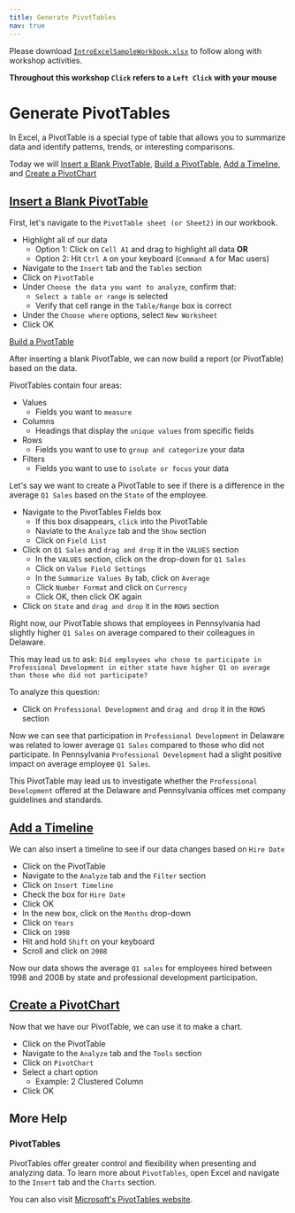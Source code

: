 ```yaml
---
title: Generate PivotTables
nav: true
---
```

Please download <a href="images/IntroExcelSampleWorkbook.xlsx" target="_blank">`IntroExcelSampleWorkbook.xlsx`</a> to follow along with workshop activities.

**Throughout this workshop `Click` refers to a `Left Click` with your mouse**

# Generate PivotTables

In Excel, a PivotTable is a special type of table that allows you to summarize data and identify patterns, trends, or interesting comparisons.

Today we will [Insert a Blank PivotTable](#insert-a-blank-pivottable), [Build a PivotTable](#build-a-pivottable), [Add a Timeline](#add-a-timeline), and [Create a PivotChart](#create-a-pivotchart)

## [Insert a Blank PivotTable](#insert-a-blank-pivottable)
First, let's navigate to the `PivotTable sheet (or Sheet2)` in our workbook.
* Highlight all of our data
  * Option 1: Click on `Cell A1` and drag to highlight all data **OR**
  * Option 2: Hit `Ctrl A` on your keyboard (`Command A` for Mac users)
* Navigate to the `Insert` tab and the `Tables` section
* Click on `PivotTable`
* Under `Choose the data you want to analyze`, confirm that:
  * `Select a table or range` is selected
  * Verify that cell range in the `Table/Range` box is correct
* Under the `Choose where` options, select `New Worksheet`
* Click OK

[Build a PivotTable](#build-a-pivottable)

After inserting a blank PivotTable, we can now build a report (or PivotTable) based on the data.

PivotTables contain four areas:
* Values
  * Fields you want to `measure`
* Columns
  * Headings that display the `unique values` from specific fields
* Rows
  * Fields you want to use to `group and categorize` your data
* Filters
  * Fields you want to use to `isolate or focus` your data

Let's say we want to create a PivotTable to see if there is a difference in the average `Q1 Sales` based on the `State` of the employee.

* Navigate to the PivotTables Fields box
  * If this box disappears, `click` into the PivotTable
  * Naviate to the `Analyze` tab and the `Show` section
  * Click on `Field List`
* Click on `Q1 Sales` and `drag and drop` it in the `VALUES` section
  * In the `VALUES` section, click on the drop-down for `Q1 Sales`
  * Click on `Value Field Settings`
  * In the `Summarize Values By` tab, click on `Average`
  * Click `Number Format` and click on `Currency`
  * Click OK, then click OK again
* Click on `State` and  `drag and drop` it in the `ROWS` section

Right now, our PivotTable shows that employees in Pennsylvania had slightly higher `Q1 Sales` on average compared to their colleagues in Delaware.

This may lead us to ask: `Did employees who chose to participate in Professional Development in either state have higher Q1 on average than those who did not participate?`

To analyze this question:
* Click on `Professional Development` and `drag and drop` it in the `ROWS` section

Now we can see that participation in `Professional Development` in Delaware was related to lower average `Q1 Sales` compared to those who did not participate. In Pennsylvania `Professional Development` had a slight positive impact on average employee `Q1 Sales`.

This PivotTable may lead us to investigate whether the `Professional Development` offered at the Delaware and Pennsylvania offices met company guidelines and standards.

## [Add a Timeline](#add-a-timeline)

We can also insert a timeline to see if our data changes based on `Hire Date`

* Click on the PivotTable
* Navigate to the `Analyze` tab and the `Filter` section
* Click on `Insert Timeline`
* Check the box for `Hire Date`
* Click OK
* In the new box, click on the `Months` drop-down
* Click on `Years`
* Click on `1998`
* Hit and hold `Shift` on your keyboard
* Scroll and click on `2008`

Now our data shows the average `Q1 sales` for employees hired between 1998 and 2008 by state and professional development participation.

## [Create a PivotChart](#create-a-pivotchart)

Now that we have our PivotTable, we can use it to make a chart.

* Click on the PivotTable
* Navigate to the `Analyze` tab and the `Tools` section
* Click on `PivotChart`
* Select a chart option
  * Example: 2 Clustered Column
* Click OK

## More Help

### PivotTables
PivotTables offer greater control and flexibility when presenting and analyzing data. To learn more about `PivotTables`, open Excel and navigate to the `Insert` tab and the `Charts` section.

You can also visit <a href="https://support.office.com/en-us/article/Import-and-analyze-data-ccd3c4a6-272f-4c97-afbb-d3f27407fcde#ID0EAABAAA=PivotTables" target="_blank">Microsoft's PivotTables website</a>.
